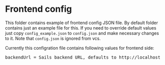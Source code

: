 Frontend config
============

This folder contains example of frontend config JSON file. By default folder contains just an example file for this.
If you need to override default values just copy ```config_example.json``` to ```config.json``` and make necessary
changes to it. Note that ```config.json``` is ignored from vcs.

Currently this configration file contains following values for frontend side:

<pre>
backendUrl = Sails backend URL, defaults to http://localhost:1337
</pre>